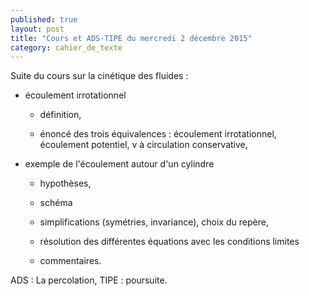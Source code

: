 ```yaml
---
published: true
layout: post
title: "Cours et ADS-TIPE du mercredi 2 décembre 2015"
category: cahier_de_texte
---
```

Suite du cours sur la cinétique des fluides :

- écoulement irrotationnel

  - définition,

  - énoncé des trois équivalences : écoulement irrotationnel, écoulement potentiel, v à circulation conservative,

- exemple de l'écoulement autour d'un cylindre

  - hypothèses,

  - schéma

  - simplifications (symétries, invariance), choix du repère,

  - résolution des différentes équations avec les conditions limites

  - commentaires.

ADS : La percolation, TIPE : poursuite.
